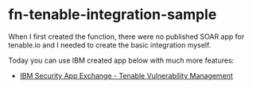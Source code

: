 # fn-tenable-integration-sample

When I first created the function, there were no published SOAR app for tenable.io and I needed to create the basic integration myself.

Today you can use IBM created app below with much more features:
- [IBM Security App Exchange - Tenable Vulnerability Management](https://exchange.xforce.ibmcloud.com/hub/extension/efd21ea5d2aa11c9af1b940bbb966074)
